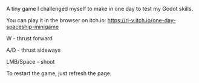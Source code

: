 A tiny game I challenged myself to make in one day to test my Godot skills.

You can play it in the browser on itch.io: https://ri-v.itch.io/one-day-spaceship-minigame

W - thrust forward

A/D - thrust sideways

LMB/Space - shoot

To restart the game, just refresh the page.

